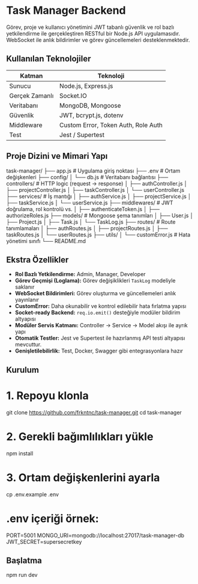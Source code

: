 # Task Manager Backend
Görev, proje ve kullanıcı yönetimini JWT tabanlı güvenlik ve rol bazlı yetkilendirme ile gerçekleştiren RESTful bir Node.js API uygulamasıdır. WebSocket ile anlık bildirimler ve görev güncellemeleri desteklenmektedir.

## Kullanılan Teknolojiler

| Katman         | Teknoloji                                   |
|----------------|---------------------------------------------|
| Sunucu         | Node.js, Express.js                         |
| Gerçek Zamanlı | Socket.IO                                   |
| Veritabanı     | MongoDB, Mongoose                           |
| Güvenlik       | JWT, bcrypt.js, dotenv                      |
| Middleware     | Custom Error, Token Auth, Role Auth         |
| Test           | Jest / Supertest                            |

## Proje Dizini ve Mimari Yapı

task-manager/
├── app.js # Uygulama giriş noktası
├── .env # Ortam değişkenleri
├── config/
│ └── db.js # Veritabanı bağlantısı
├── controllers/ # HTTP logic (request → response)
│ ├── authController.js
│ ├── projectController.js
│ ├── taskController.js
│ └── userController.js
├── services/ # İş mantığı 
│ ├── authService.js
│ ├── projectService.js
│ ├── taskService.js
│ └── userService.js
├── middlewares/ # JWT doğrulama, rol kontrolü vs.
│ ├── authenticateToken.js
│ ├── authorizeRoles.js
├── models/ # Mongoose şema tanımları
│ ├── User.js
│ ├── Project.js
│ ├── Task.js
│ └── TaskLog.js
├── routes/ # Route tanımlamaları
│ ├── authRoutes.js
│ ├── projectRoutes.js
│ ├── taskRoutes.js
│ └── userRoutes.js
├── utils/
│ └── customError.js # Hata yönetimi sınıfı
└── README.md

## Ekstra Özellikler

- **Rol Bazlı Yetkilendirme:** Admin, Manager, Developer
- **Görev Geçmişi (Loglama):** Görev değişiklikleri `TaskLog` modeliyle saklanır
- **WebSocket Bildirimleri:** Görev oluşturma ve güncellemeleri anlık yayınlanır
- **CustomError:** Daha okunabilir ve kontrol edilebilir hata fırlatma yapısı
- **Socket-ready Backend:** `req.io.emit()` desteğiyle modüler bildirim altyapısı
- **Modüler Servis Katmanı:** Controller → Service → Model akışı ile ayrık yapı
- **Otomatik Testler:** Jest ve Supertest ile hazırlanmış API testi altyapısı mevcuttur.
- **Genişletilebilirlik:** Test, Docker, Swagger gibi entegrasyonlara hazır

## Kurulum

# 1. Repoyu klonla
git clone https://github.com/frkntnc/task-manager.git
cd task-manager

# 2. Gerekli bağımlılıkları yükle
npm install

# 3. Ortam değişkenlerini ayarla
cp .env.example .env

# .env içeriği örnek:
PORT=5001
MONGO_URI=mongodb://localhost:27017/task-manager-db
JWT_SECRET=supersecretkey

## Başlatma
npm run dev

